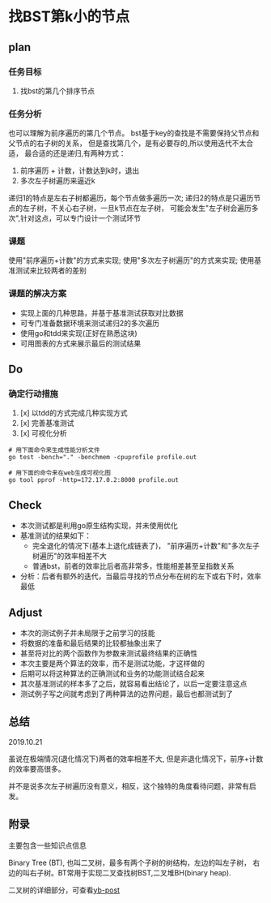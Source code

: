 # 找BST第k小的节点

## plan

### 任务目标

1. 找bst的第几个排序节点

### 任务分析

也可以理解为前序遍历的第几个节点。
bst基于key的查找是不需要保持父节点和父节点的右子树的关系，
但是查找第几个，是有必要存的,所以使用迭代不太合适，
最合适的还是递归,有两种方式：

1. 前序遍历 + 计数，计数达到k时，退出
2. 多次左子树遍历来逼近k

递归1的特点是左右子树都遍历，每个节点做多遍历一次;
递归2的特点是只遍历节点的左子树，不关心右子树，一旦k节点在左子树，
可能会发生"左子树会遍历多次",针对这点，可以专门设计一个测试环节

### 课题

使用"前序遍历+计数"的方式来实现;
使用"多次左子树遍历"的方式来实现;
使用基准测试来比较两者的差别

### 课题的解决方案

- 实现上面的几种思路，并基于基准测试获取对比数据
- 可专门准备数据环境来测试递归2的多次遍历
- 使用go和tdd来实现(正好在熟悉这块)
- 可用图表的方式来展示最后的测试结果

## Do

### 确定行动措施

1. [x] 以tdd的方式完成几种实现方式
2. [x] 完善基准测试
3. [x] 可视化分析

```shell
# 用下面命令来生成性能分析文件
go test -bench="." -benchmem -cpuprofile profile.out

# 用下面的命令来在web生成可视化图
go tool pprof -http=172.17.0.2:8000 profile.out
```

## Check

- 本次测试都是利用go原生结构实现，并未使用优化
- 基准测试的结果如下：
  - 完全退化的情况下(基本上退化成链表了)，
"前序遍历+计数"和"多次左子树遍历"的效率相差不大
  - 普通bst，前者的效率比后者高非常多，性能相差甚至呈指数关系
- 分析：后者有额外的迭代，当最后寻找的节点分布在树的左下或右下时，效率最低

## Adjust

- 本次的测试例子并未局限于之前学习的技能
- 将数据的准备和最后结果的比较都抽象出来了
- 甚至将对比的两个函数作为参数来测试最终结果的正确性
- 本次主要是两个算法的效率，而不是测试功能，才这样做的
- 后期可以将这种算法的正确测试和业务的功能测试结合起来
- 其次基准测试的样本多了之后，就容易看出结论了，以后一定要注意这点
- 测试例子写之间就考虑到了两种算法的边界问题，最后也都测试到了

## 总结

2019.10.21

虽说在极端情况(退化情况下)两者的效率相差不大,
但是非退化情况下，前序+计数的效率要高很多。

并不是说多次左子树遍历没有意义，相反，这个独特的角度看待问题，非常有启发。

## 附录

主要包含一些知识点信息

Binary Tree (BT), 也叫二叉树，最多有两个子树的树结构，左边的叫左子树，
右边的叫右子树。BT常用于实现二叉查找树BST,二叉堆BH(binary heap).

二叉树的详细部分，可查看[yb-post](https://github.com/fight100year/yb-post)

